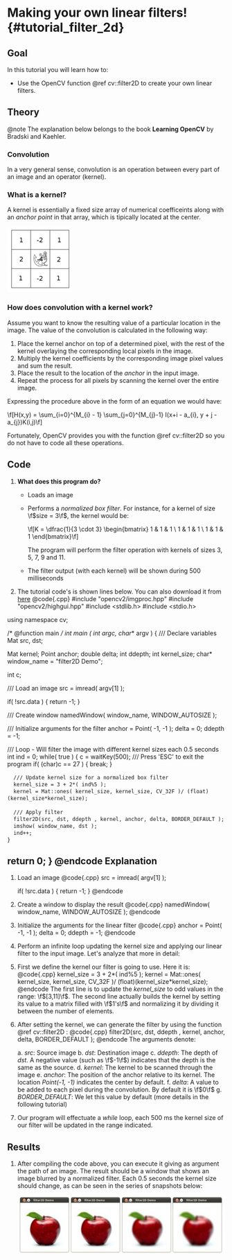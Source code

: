 Making your own linear filters! {#tutorial_filter_2d}
===============================

Goal
----

In this tutorial you will learn how to:

-   Use the OpenCV function @ref cv::filter2D to create your own linear filters.

Theory
------

@note The explanation below belongs to the book **Learning OpenCV** by Bradski and Kaehler.

### Convolution

In a very general sense, convolution is an operation between every part of an image and an operator
(kernel).

### What is a kernel?

A kernel is essentially a fixed size array of numerical coefficeints along with an *anchor point* in
that array, which is tipically located at the center.

![image](images/filter_2d_tutorial_kernel_theory.png)

### How does convolution with a kernel work?

Assume you want to know the resulting value of a particular location in the image. The value of the
convolution is calculated in the following way:

1.  Place the kernel anchor on top of a determined pixel, with the rest of the kernel overlaying the
    corresponding local pixels in the image.
2.  Multiply the kernel coefficients by the corresponding image pixel values and sum the result.
3.  Place the result to the location of the *anchor* in the input image.
4.  Repeat the process for all pixels by scanning the kernel over the entire image.

Expressing the procedure above in the form of an equation we would have:

\f[H(x,y) = \sum_{i=0}^{M_{i} - 1} \sum_{j=0}^{M_{j}-1} I(x+i - a_{i}, y + j - a_{j})K(i,j)\f]

Fortunately, OpenCV provides you with the function @ref cv::filter2D so you do not have to code all
these operations.

Code
----

1.  **What does this program do?**
    -   Loads an image
    -   Performs a *normalized box filter*. For instance, for a kernel of size \f$size = 3\f$, the
        kernel would be:

        \f[K = \dfrac{1}{3 \cdot 3} \begin{bmatrix}
        1 & 1 & 1  \\
        1 & 1 & 1  \\
        1 & 1 & 1
        \end{bmatrix}\f]

        The program will perform the filter operation with kernels of sizes 3, 5, 7, 9 and 11.

    -   The filter output (with each kernel) will be shown during 500 milliseconds

2.  The tutorial code's is shown lines below. You can also download it from
    [here](https://github.com/Itseez/opencv/tree/master/samples/cpp/tutorial_code/ImgTrans/filter2D_demo.cpp)
@code{.cpp}
#include "opencv2/imgproc.hpp"
#include "opencv2/highgui.hpp"
#include <stdlib.h>
#include <stdio.h>

using namespace cv;

/* @function main */
int main ( int argc, char** argv )
{
  /// Declare variables
  Mat src, dst;

  Mat kernel;
  Point anchor;
  double delta;
  int ddepth;
  int kernel_size;
  char* window_name = "filter2D Demo";

  int c;

  /// Load an image
  src = imread( argv[1] );

  if( !src.data )
  { return -1; }

  /// Create window
  namedWindow( window_name, WINDOW_AUTOSIZE );

  /// Initialize arguments for the filter
  anchor = Point( -1, -1 );
  delta = 0;
  ddepth = -1;

  /// Loop - Will filter the image with different kernel sizes each 0.5 seconds
  int ind = 0;
  while( true )
    {
      c = waitKey(500);
      /// Press 'ESC' to exit the program
      if( (char)c == 27 )
        { break; }

      /// Update kernel size for a normalized box filter
      kernel_size = 3 + 2*( ind%5 );
      kernel = Mat::ones( kernel_size, kernel_size, CV_32F )/ (float)(kernel_size*kernel_size);

      /// Apply filter
      filter2D(src, dst, ddepth , kernel, anchor, delta, BORDER_DEFAULT );
      imshow( window_name, dst );
      ind++;
    }

  return 0;
}
@endcode
Explanation
-----------

1.  Load an image
    @code{.cpp}
    src = imread( argv[1] );

    if( !src.data )
      { return -1; }
    @endcode
2.  Create a window to display the result
    @code{.cpp}
    namedWindow( window_name, WINDOW_AUTOSIZE );
    @endcode
3.  Initialize the arguments for the linear filter
    @code{.cpp}
    anchor = Point( -1, -1 );
    delta = 0;
    ddepth = -1;
    @endcode
4.  Perform an infinite loop updating the kernel size and applying our linear filter to the input
    image. Let's analyze that more in detail:
5.  First we define the kernel our filter is going to use. Here it is:
    @code{.cpp}
    kernel_size = 3 + 2*( ind%5 );
    kernel = Mat::ones( kernel_size, kernel_size, CV_32F )/ (float)(kernel_size*kernel_size);
    @endcode
    The first line is to update the *kernel_size* to odd values in the range: \f$[3,11]\f$. The second
    line actually builds the kernel by setting its value to a matrix filled with \f$1's\f$ and
    normalizing it by dividing it between the number of elements.

6.  After setting the kernel, we can generate the filter by using the function @ref cv::filter2D :
    @code{.cpp}
    filter2D(src, dst, ddepth , kernel, anchor, delta, BORDER_DEFAULT );
    @endcode
    The arguments denote:

    a.  *src*: Source image
    b.  *dst*: Destination image
    c.  *ddepth*: The depth of *dst*. A negative value (such as \f$-1\f$) indicates that the depth is
        the same as the source.
    d.  *kernel*: The kernel to be scanned through the image
    e.  *anchor*: The position of the anchor relative to its kernel. The location *Point(-1, -1)*
        indicates the center by default.
    f.  *delta*: A value to be added to each pixel during the convolution. By default it is \f$0\f$
    g.  *BORDER_DEFAULT*: We let this value by default (more details in the following tutorial)

7.  Our program will effectuate a *while* loop, each 500 ms the kernel size of our filter will be
    updated in the range indicated.

Results
-------

1.  After compiling the code above, you can execute it giving as argument the path of an image. The
    result should be a window that shows an image blurred by a normalized filter. Each 0.5 seconds
    the kernel size should change, as can be seen in the series of snapshots below:

    ![image](images/filter_2d_tutorial_result.jpg)


